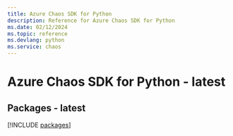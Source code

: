 ```yaml
---
title: Azure Chaos SDK for Python
description: Reference for Azure Chaos SDK for Python
ms.date: 02/12/2024
ms.topic: reference
ms.devlang: python
ms.service: chaos
---
```

# Azure Chaos SDK for Python - latest
## Packages - latest
[!INCLUDE [packages](chaos-index.md)]